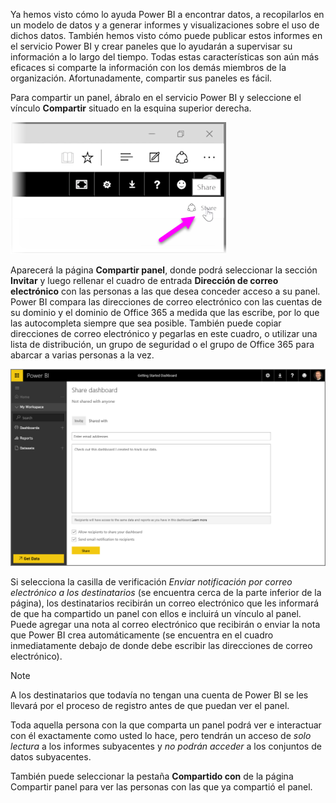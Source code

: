 Ya hemos visto cómo lo ayuda Power BI a encontrar datos, a recopilarlos en un modelo de datos y a generar informes y visualizaciones sobre el uso de dichos datos. También hemos visto cómo puede publicar estos informes en el servicio Power BI y crear paneles que lo ayudarán a supervisar su información a lo largo del tiempo. Todas estas características son aún más eficaces si comparte la información con los demás miembros de la organización. Afortunadamente, compartir sus paneles es fácil.

Para compartir un panel, ábralo en el servicio Power BI y seleccione el vínculo **Compartir** situado en la esquina superior derecha.

![](media/4-4-share-dashboards/4-4_1.png)

Aparecerá la página **Compartir panel**, donde podrá seleccionar la sección **Invitar** y luego rellenar el cuadro de entrada **Dirección de correo electrónico** con las personas a las que desea conceder acceso a su panel. Power BI compara las direcciones de correo electrónico con las cuentas de su dominio y el dominio de Office 365 a medida que las escribe, por lo que las autocompleta siempre que sea posible. También puede copiar direcciones de correo electrónico y pegarlas en este cuadro, o utilizar una lista de distribución, un grupo de seguridad o el grupo de Office 365 para abarcar a varias personas a la vez.

![](media/4-4-share-dashboards/4-4_2.png)

Si selecciona la casilla de verificación *Enviar notificación por correo electrónico a los destinatarios* (se encuentra cerca de la parte inferior de la página), los destinatarios recibirán un correo electrónico que les informará de que ha compartido un panel con ellos e incluirá un vínculo al panel. Puede agregar una nota al correo electrónico que recibirán o enviar la nota que Power BI crea automáticamente (se encuentra en el cuadro inmediatamente debajo de donde debe escribir las direcciones de correo electrónico).

>[!NOTE]
>A los destinatarios que todavía no tengan una cuenta de Power BI se les llevará por el proceso de registro antes de que puedan ver el panel.
> 
> 

Toda aquella persona con la que comparta un panel podrá ver e interactuar con él exactamente como usted lo hace, pero tendrán un acceso de *solo lectura* a los informes subyacentes y *no podrán acceder* a los conjuntos de datos subyacentes.

También puede seleccionar la pestaña **Compartido con** de la página Compartir panel para ver las personas con las que ya compartió el panel.

